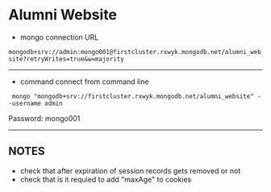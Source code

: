 # Alumni Website

- mongo connection URL

```mongodb+srv://admin:mongo001@firstcluster.rxwyk.mongodb.net/alumni_website?retryWrites=true&w=majority```

---

- command connect from command line

``` mongo "mongodb+srv://firstcluster.rxwyk.mongodb.net/alumni_website" --username admin```

Password: mongo001

---

## **NOTES**
- check that after expiration of session records gets removed or not
- check that is it requied to add "maxAge" to cookies